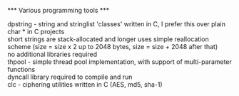 *** Various programming tools ***  
  
dpstring - string and stringlist 'classes' written in C, I prefer this over plain char * in C projects  
		   short strings are stack-allocated and longer uses simple reallocation scheme (size = size x 2 up to 2048 bytes,   size = size + 2048 after that)  
		   no additional libraries required  
thpool	 - simple thread pool implementation, with support of multi-parameter functions  
		   dyncall library required to compile and run  
clc      - ciphering utilities written in C (AES, md5, sha-1)  
  
